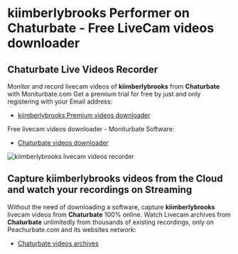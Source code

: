 # kiimberlybrooks Performer on Chaturbate - Free LiveCam videos downloader

## Chaturbate Live Videos Recorder

Monitor and record livecam videos of **kiimberlybrooks** from **Chaturbate** with Moniturbate.com
Get a premium trial for free by just and only registering with your Email address:
* [kiimberlybrooks Premium videos downloader](https://moniturbate.com/request-demo-licence-key.html)

Free livecam videos downloader - Moniturbate Software:
* [Chaturbate videos downloader](https://moniturbate.com/moniturbate-download-software.html)

![kiimberlybrooks livecam videos recorder](https://peachurnet.com/templates/moniturbate-software.png)


## Capture kiimberlybrooks videos from the Cloud and watch your recordings on Streaming

Without the need of downloading a software, capture **kiimberlybrooks** livecam videos from **Chaturbate** 100% online.
Watch Livecam archives from **Chaturbate** unlimitedly from thousands of existing recordings, only on Peachurbate.com and its websites network:
* [Chaturbate videos archives](https://peachurnet.com/)